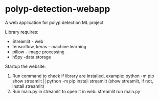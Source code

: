 # polyp-detection-webapp
A web application for polyp detection ML project

Library requires: 
+ Streamlit - web
+ tensorflow, keras - machine learning
+ pillow - image processing
+ h5py -data storage

Startup the website:
1. Run command to check if library are installed, example: python -m pip show streamlit || python -m pip install streamlit (show streamlit, if not, install streamlit)
2. Run main.py in streamlit to open it in web: streamlit run main.py
